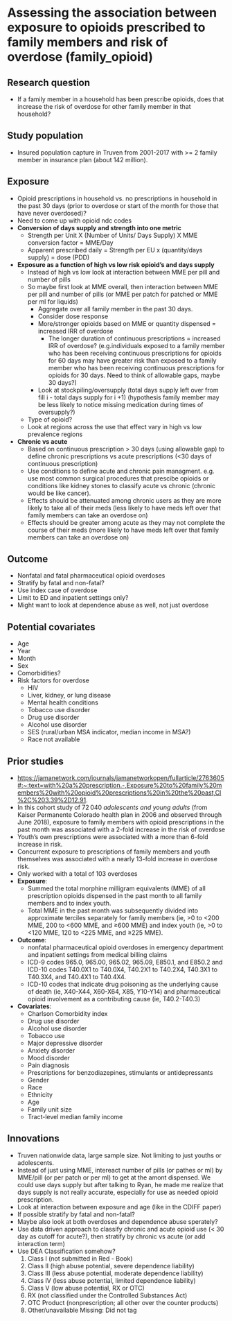 #  Assessing the association between exposure to opioids prescribed to family members and risk of overdose (family_opioid)

## Research question
* If a family member in a household has been prescribe opioids, does that increase the risk of overdose for other family member in that household?
	
## Study population
* Insured population capture in Truven from 2001-2017 with >= 2 family member in insurance plan (about 142 million). 
	
## Exposure
* Opioid prescriptions in household vs. no prescriptions in household in the past 30 days (prior to overdose or start of the month for those that have never overdosed)?
* Need to come up with opioid ndc codes 
* **Conversion of days supply and strength into one metric**
	* Strength per Unit  X  (Number of Units/ Days Supply)  X  MME conversion factor  =  	MME/Day
	* Apparent prescribed daily  = Strength per EU x (quantity/days supply) = dose (PDD)
* **Exposure as a function of high vs low risk opioid’s and days supply**
	* Instead of high vs low look at interaction between MME per pill and number of pills
	* So maybe first look at MME overall, then interaction between MME per pill and number of pills (or MME per patch for patched or MME per ml for liquids)
		* Aggregate over all family member in the past 30 days.
		* Consider dose response 
		* More/stronger opioids based on MME or quantity dispensed = increased IRR of overdose 
			* The longer duration of continuous prescriptions = increased IRR of overdose? (e.g.individuals exposed to a family member who has been receiving continuous prescriptions for opioids for 60 days may have greater risk than exposed to a family member who has been receiving continuous prescriptions for opioids for 30 days. Need to think of allowable gaps, maybe 30 days?) 
		* Look at stockpiling/oversupply (total days supply left over from fill i -  total days supply for i +1) (hypothesis family member may be less likely to notice missing medication during times of oversupply?)
	* Type of opioid?
	* Look at regions across the use that effect vary in high vs low prevalence regions
* **Chronic vs acute** 
	* Based on continuous prescription > 30 days (using allowable gap) to define chronic prescriptions vs acute prescriptions (<30 days of continuous prescription)
	* Use conditions to define acute and chronic pain managment. e.g. use most common surgical procedures that prescibe opioids or conditions like kidney stones to classify acute vs chronic (chronic would be like cancer). 
	* Effects should be attenuated among chronic users as they are more likely to take all of their meds (less likely to have meds left over that family members can take an overdose on)
	* Effects should be greater among acute as they may not complete the course of their meds (more likely to have meds left over that family members can take an overdose on)

## Outcome
* Nonfatal and fatal pharmaceutical opioid overdoses
* Stratify by fatal and non-fatal?
* Use index case of overdose
* Limit to ED and inpatient settings only?
* Might want to look at dependence abuse as well, not just overdose

## Potential covariates
* Age
* Year
* Month
* Sex
* Comorbidities?
* Risk factors for overdose
	* HIV
	* Liver, kidney, or lung disease 
	* Mental health conditions
	* Tobacco use disorder
	* Drug use disorder
	* Alcohol use disorder
	* SES (rural/urban MSA indicator, median income in MSA?)
	* Race not available 

## Prior studies
* https://jamanetwork.com/journals/jamanetworkopen/fullarticle/2763605#:~:text=with%20a%20prescription.-,Exposure%20to%20family%20members%20with%20opioid%20prescriptions%20in%20the%20past,CI%2C%203.39%2D12.91.
* In this cohort study of 72 040 *adolescents and young adults* (from Kaiser Permanente Colorado health plan in 2006 and observed through June 2018), exposure to family members with opioid prescriptions in the past month was associated with a 2-fold increase in the risk of overdose
* Youth’s own prescriptions were associated with a more than 6-fold increase in risk. 
* Concurrent exposure to prescriptions of family members and youth themselves was associated with a nearly 13-fold increase in overdose risk.
* Only worked with a total of 103 overdoses
* **Exposure**:
	* Summed the total morphine milligram equivalents (MME) of all prescription opioids dispensed in the past month to all family members and to index youth. 
	* Total MME in the past month was subsequently divided into approximate terciles separately for family members (ie, >0 to <200 MME, 200 to <600 MME, and ≥600 MME) and index youth (ie, >0 to <120 MME, 120 to <225 MME, and ≥225 MME).
* **Outcome**:
	* nonfatal pharmaceutical opioid overdoses in emergency department and inpatient settings from medical billing claims
	* ICD-9 codes 965.0, 965.00, 965.02, 965.09, E850.1, and E850.2 and ICD-10 codes T40.0X1 to T40.0X4, T40.2X1 to T40.2X4, T40.3X1 to T40.3X4, and T40.4X1 to T40.4X4. 
	* ICD-10 codes that indicate drug poisoning as the underlying cause of death (ie, X40-X44, X60-X64, X85, Y10-Y14) and pharmaceutical opioid involvement as a contributing cause (ie, T40.2-T40.3)
* **Covariates**:
	* Charlson Comorbidity index
	* Drug use disorder
	* Alcohol use disorder
	* Tobacco use
	* Major depressive disorder
	* Anxiety disorder
	* Mood disorder
	* Pain diagnosis
	* Prescriptions for benzodiazepines, stimulants or antidepressants
	* Gender
	* Race
	* Ethnicity
	* Age
	* Family unit size
	* Tract-level median family income 

## Innovations
* Truven nationwide data, large sample size. Not limiting to just youths or adolescents.
* Instead of just using MME, intereact number of pills (or pathes or ml) by MME/pill (or per patch or per ml) to get at the amont dispensed. We could use days supply but after talking to Ryan, he made me realize that days supply is not really accurate, especially for use as needed opioid prescription. 
* Look at interaction between exposure and age (like in the CDIFF paper)
* If possible stratify by fatal and non-fatal?
* Maybe also look at both overdoses and dependence abuse sperately?
* Use data driven approach to classify chronic and acute opioid use (< 30 day as cutoff for acute?), then stratify by chronic vs acute (or add interaction term)
* Use DEA Classification somehow? 
	1) Class I (not submitted in Red - Book)
	2) Class II (high abuse potential, severe dependence liability)
	3) Class III (less abuse potential, moderate dependence liability)
	4) Class IV (less abuse potential, limited dependence liability)
	5) Class V (low abuse potential, RX or OTC)
	6) RX (not classified under the Controlled Substances Act)
	7) OTC Product (nonprescription; all other over the counter products)
	8) Other/unavailable Missing: Did not tag
